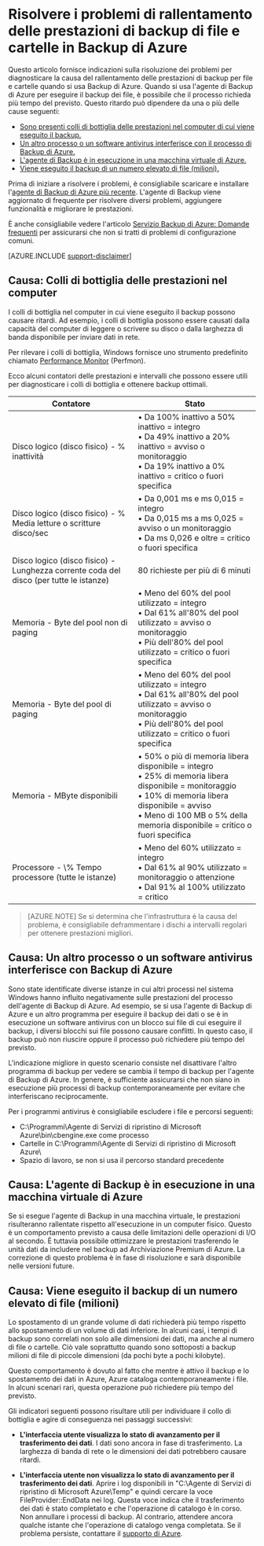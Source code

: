 <properties
   pageTitle="Risolvere i problemi di rallentamento delle prestazioni di backup di file e cartelle in Backup di Azure | Microsoft Azure"
   description="Fornisce indicazioni sulla risoluzione dei problemi per diagnosticare la causa del rallentamento delle prestazioni di backup per file e cartelle di Backup di Azure"
   services="backup"
   documentationCenter=""
   authors="genlin"
   manager="jimpark"
   editor=""/>  

<tags
    ms.service="backup"
    ms.workload="storage-backup-recovery"
    ms.tgt_pltfrm="na"
    ms.devlang="na"
    ms.topic="article"
    ms.date="07/20/2016"
    ms.author="genli"/>  

# Risolvere i problemi di rallentamento delle prestazioni di backup di file e cartelle in Backup di Azure

Questo articolo fornisce indicazioni sulla risoluzione dei problemi per diagnosticare la causa del rallentamento delle prestazioni di backup per file e cartelle quando si usa Backup di Azure. Quando si usa l'agente di Backup di Azure per eseguire il backup dei file, è possibile che il processo richieda più tempo del previsto. Questo ritardo può dipendere da una o più delle cause seguenti:

-	[Sono presenti colli di bottiglia delle prestazioni nel computer di cui viene eseguito il backup.](#cause1)
-	[Un altro processo o un software antivirus interferisce con il processo di Backup di Azure.](#cause2)
-	[L'agente di Backup è in esecuzione in una macchina virtuale di Azure.](#cause3)
-	[Viene eseguito il backup di un numero elevato di file (milioni).](#cause4)

Prima di iniziare a risolvere i problemi, è consigliabile scaricare e installare l'[agente di Backup di Azure più recente](http://aka.ms/azurebackup_agent). L'agente di Backup viene aggiornato di frequente per risolvere diversi problemi, aggiungere funzionalità e migliorare le prestazioni.

È anche consigliabile vedere l'articolo [Servizio Backup di Azure: Domande frequenti](backup-azure-backup-faq.md) per assicurarsi che non si tratti di problemi di configurazione comuni.

[AZURE.INCLUDE [support-disclaimer](../../includes/support-disclaimer.md)]

<a id="cause1"></a>
## Causa: Colli di bottiglia delle prestazioni nel computer

I colli di bottiglia nel computer in cui viene eseguito il backup possono causare ritardi. Ad esempio, i colli di bottiglia possono essere causati dalla capacità del computer di leggere o scrivere su disco o dalla larghezza di banda disponibile per inviare dati in rete.

Per rilevare i colli di bottiglia, Windows fornisce uno strumento predefinito chiamato [Performance Monitor](https://technet.microsoft.com/magazine/2008.08.pulse.aspx) (Perfmon).

Ecco alcuni contatori delle prestazioni e intervalli che possono essere utili per diagnosticare i colli di bottiglia e ottenere backup ottimali.

| Contatore | Stato |
|---|---|
|Disco logico (disco fisico) - % inattività | • Da 100% inattivo a 50% inattivo = integro</br>• Da 49% inattivo a 20% inattivo = avviso o monitoraggio</br>• Da 19% inattivo a 0% inattivo = critico o fuori specifica|
| Disco logico (disco fisico) - % Media letture o scritture disco/sec | • Da 0,001 ms e ms 0,015 = integro</br>• Da 0,015 ms a ms 0,025 = avviso o un monitoraggio</br>• Da ms 0,026 e oltre = critico o fuori specifica|
| Disco logico (disco fisico) - Lunghezza corrente coda del disco (per tutte le istanze) | 80 richieste per più di 6 minuti |
| Memoria - Byte del pool non di paging|• Meno del 60% del pool utilizzato = integro<br>• Dal 61% all'80% del pool utilizzato = avviso o monitoraggio</br>• Più dell'80% del pool utilizzato = critico o fuori specifica|
| Memoria - Byte del pool di paging |• Meno del 60% del pool utilizzato = integro</br>• Dal 61% all'80% del pool utilizzato = avviso o monitoraggio</br>• Più dell'80% del pool utilizzato = critico o fuori specifica|
| Memoria - MByte disponibili| • 50% o più di memoria libera disponibile = integro</br>• 25% di memoria libera disponibile = monitoraggio</br>• 10% di memoria libera disponibile = avviso</br>• Meno di 100 MB o 5% della memoria disponibile = critico o fuori specifica|
|Processore - \\% Tempo processore (tutte le istanze)|• Meno del 60% utilizzato = integro</br>• Dal 61% al 90% utilizzato = monitoraggio o attenzione</br>• Dal 91% al 100% utilizzato = critico|


> [AZURE.NOTE] Se si determina che l'infrastruttura è la causa del problema, è consigliabile deframmentare i dischi a intervalli regolari per ottenere prestazioni migliori.

<a id="cause2"></a>
## Causa: Un altro processo o un software antivirus interferisce con Backup di Azure

Sono state identificate diverse istanze in cui altri processi nel sistema Windows hanno influito negativamente sulle prestazioni del processo dell'agente di Backup di Azure. Ad esempio, se si usa l'agente di Backup di Azure e un altro programma per eseguire il backup dei dati o se è in esecuzione un software antivirus con un blocco sui file di cui eseguire il backup, i diversi blocchi sui file possono causare conflitti. In questo caso, il backup può non riuscire oppure il processo può richiedere più tempo del previsto.

L'indicazione migliore in questo scenario consiste nel disattivare l'altro programma di backup per vedere se cambia il tempo di backup per l'agente di Backup di Azure. In genere, è sufficiente assicurarsi che non siano in esecuzione più processi di backup contemporaneamente per evitare che interferiscano reciprocamente.

Per i programmi antivirus è consigliabile escludere i file e percorsi seguenti:

- C:\\Programmi\\Agente di Servizi di ripristino di Microsoft Azure\\bin\\cbengine.exe come processo
- Cartelle in C:\\Programmi\\Agente di Servizi di ripristino di Microsoft Azure\\
- Spazio di lavoro, se non si usa il percorso standard precedente

<a id="cause3"></a>
## Causa: L'agente di Backup è in esecuzione in una macchina virtuale di Azure

Se si esegue l'agente di Backup in una macchina virtuale, le prestazioni risulteranno rallentate rispetto all'esecuzione in un computer fisico. Questo è un comportamento previsto a causa delle limitazioni delle operazioni di I/O al secondo. È tuttavia possibile ottimizzare le prestazioni trasferendo le unità dati da includere nel backup ad Archiviazione Premium di Azure. La correzione di questo problema è in fase di risoluzione e sarà disponibile nelle versioni future.

<a id="cause4"></a>
## Causa: Viene eseguito il backup di un numero elevato di file (milioni)

Lo spostamento di un grande volume di dati richiederà più tempo rispetto allo spostamento di un volume di dati inferiore. In alcuni casi, i tempi di backup sono correlati non solo alle dimensioni dei dati, ma anche al numero di file o cartelle. Ciò vale soprattutto quando sono sottoposti a backup milioni di file di piccole dimensioni (da pochi byte a pochi kilobyte).

Questo comportamento è dovuto al fatto che mentre è attivo il backup e lo spostamento dei dati in Azure, Azure cataloga contemporaneamente i file. In alcuni scenari rari, questa operazione può richiedere più tempo del previsto.

Gli indicatori seguenti possono risultare utili per individuare il collo di bottiglia e agire di conseguenza nei passaggi successivi:

- **L'interfaccia utente visualizza lo stato di avanzamento per il trasferimento dei dati**. I dati sono ancora in fase di trasferimento. La larghezza di banda di rete o le dimensioni dei dati potrebbero causare ritardi.

- **L'interfaccia utente non visualizza lo stato di avanzamento per il trasferimento dei dati**. Aprire i log disponibili in "C:\\Agente di Servizi di ripristino di Microsoft Azure\\Temp" e quindi cercare la voce FileProvider::EndData nei log. Questa voce indica che il trasferimento dei dati è stato completato e che l'operazione di catalogo è in corso. Non annullare i processi di backup. Al contrario, attendere ancora qualche istante che l'operazione di catalogo venga completata. Se il problema persiste, contattare il [supporto di Azure](https://portal.azure.com/#create/Microsoft.Support).

<!---HONumber=AcomDC_0810_2016-->